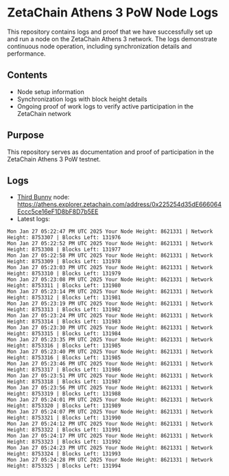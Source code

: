 # ZetaChain Athens 3 PoW Node Logs
This repository contains logs and proof that we have successfully set up and run a node on the ZetaChain Athens 3 network. The logs demonstrate continuous node operation, including synchronization details and performance.

## Contents
- Node setup information
- Synchronization logs with block height details
- Ongoing proof of work logs to verify active participation in the ZetaChain network

## Purpose
This repository serves as documentation and proof of participation in the ZetaChain Athens 3 PoW testnet.

## Logs

- [Third Bunny](https://thirdbunny.xyz/) node: https://athens.explorer.zetachain.com/address/0x225254d35dE666064Eccc5ce16eF1D8bF8D7b5EE
- Latest logs:
```
Mon Jan 27 05:22:47 PM UTC 2025 Your Node Height: 8621331 | Network Height: 8753307 | Blocks Left: 131976
Mon Jan 27 05:22:52 PM UTC 2025 Your Node Height: 8621331 | Network Height: 8753308 | Blocks Left: 131977
Mon Jan 27 05:22:58 PM UTC 2025 Your Node Height: 8621331 | Network Height: 8753309 | Blocks Left: 131978
Mon Jan 27 05:23:03 PM UTC 2025 Your Node Height: 8621331 | Network Height: 8753310 | Blocks Left: 131979
Mon Jan 27 05:23:08 PM UTC 2025 Your Node Height: 8621331 | Network Height: 8753311 | Blocks Left: 131980
Mon Jan 27 05:23:14 PM UTC 2025 Your Node Height: 8621331 | Network Height: 8753312 | Blocks Left: 131981
Mon Jan 27 05:23:19 PM UTC 2025 Your Node Height: 8621331 | Network Height: 8753313 | Blocks Left: 131982
Mon Jan 27 05:23:24 PM UTC 2025 Your Node Height: 8621331 | Network Height: 8753314 | Blocks Left: 131983
Mon Jan 27 05:23:30 PM UTC 2025 Your Node Height: 8621331 | Network Height: 8753315 | Blocks Left: 131984
Mon Jan 27 05:23:35 PM UTC 2025 Your Node Height: 8621331 | Network Height: 8753316 | Blocks Left: 131985
Mon Jan 27 05:23:40 PM UTC 2025 Your Node Height: 8621331 | Network Height: 8753316 | Blocks Left: 131985
Mon Jan 27 05:23:46 PM UTC 2025 Your Node Height: 8621331 | Network Height: 8753317 | Blocks Left: 131986
Mon Jan 27 05:23:51 PM UTC 2025 Your Node Height: 8621331 | Network Height: 8753318 | Blocks Left: 131987
Mon Jan 27 05:23:56 PM UTC 2025 Your Node Height: 8621331 | Network Height: 8753319 | Blocks Left: 131988
Mon Jan 27 05:24:01 PM UTC 2025 Your Node Height: 8621331 | Network Height: 8753320 | Blocks Left: 131989
Mon Jan 27 05:24:07 PM UTC 2025 Your Node Height: 8621331 | Network Height: 8753321 | Blocks Left: 131990
Mon Jan 27 05:24:12 PM UTC 2025 Your Node Height: 8621331 | Network Height: 8753322 | Blocks Left: 131991
Mon Jan 27 05:24:17 PM UTC 2025 Your Node Height: 8621331 | Network Height: 8753323 | Blocks Left: 131992
Mon Jan 27 05:24:23 PM UTC 2025 Your Node Height: 8621331 | Network Height: 8753324 | Blocks Left: 131993
Mon Jan 27 05:24:28 PM UTC 2025 Your Node Height: 8621331 | Network Height: 8753325 | Blocks Left: 131994
```
